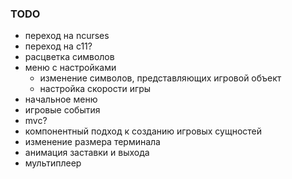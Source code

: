 ### TODO
 - переход на ncurses
 - переход на c11?
 - расцветка символов
 - меню с настройками
   - изменение символов, представляющих игровой объект
   - настройка скорости игры
 - начальное меню
 - игровые события
 - mvc?
 - компонентный подход к созданию игровых сущностей
 - изменение размера терминала
 - анимация заставки и выхода
 - мультиплеер
